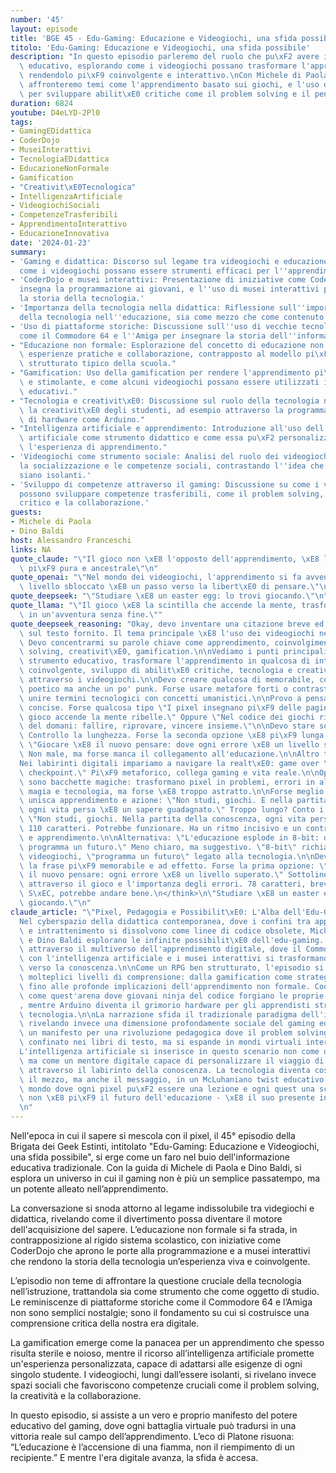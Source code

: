 ```yaml
---
number: '45'
layout: episode
title: 'BGE 45 - Edu-Gaming: Educazione e Videogiochi, una sfida possibile'
titolo: 'Edu-Gaming: Educazione e Videogiochi, una sfida possibile'
description: "In questo episodio parleremo del ruolo che pu\xF2 avere il gaming nell'ambito\
  \ educativo, esplorando come i videogiochi possano trasformare l'apprendimento,\
  \ rendendolo pi\xF9 coinvolgente e interattivo.\nCon Michele di Paola e Dino Baldi\
  \ affronteremo temi come l'apprendimento basato sui giochi, e l'uso dei videogiochi\
  \ per sviluppare abilit\xE0 critiche come il problem solving e il pensiero creativo."
duration: 6824
youtube: D4eLYD-2Pl0
tags:
- GamingEDidattica
- CoderDojo
- MuseiInterattivi
- TecnologiaEDidattica
- EducazioneNonFormale
- Gamification
- "Creativit\xE0Tecnologica"
- IntelligenzaArtificiale
- VideogiochiSociali
- CompetenzeTrasferibili
- ApprendimentoInterattivo
- EducazioneInnovativa
date: '2024-01-23'
summary:
- 'Gaming e didattica: Discorso sul legame tra videogiochi e educazione, sottolineando
  come i videogiochi possano essere strumenti efficaci per l''apprendimento e l''insegnamento.'
- 'CoderDojo e musei interattivi: Presentazione di iniziative come CoderDojo, che
  insegna la programmazione ai giovani, e l''uso di musei interattivi per esplorare
  la storia della tecnologia.'
- 'Importanza della tecnologia nella didattica: Riflessione sull''importanza crescente
  della tecnologia nell''educazione, sia come mezzo che come contenuto di studio.'
- 'Uso di piattaforme storiche: Discussione sull''uso di vecchie tecnologie e piattaforme
  come il Commodore 64 e l''Amiga per insegnare la storia dell''informatica.'
- "Educazione non formale: Esplorazione del concetto di educazione non formale tramite\
  \ esperienze pratiche e collaborazione, contrapposto al modello pi\xF9 formale e\
  \ strutturato tipico della scuola."
- "Gamification: Uso della gamification per rendere l'apprendimento pi\xF9 coinvolgente\
  \ e stimolante, e come alcuni videogiochi possano essere utilizzati in contesti\
  \ educativi."
- "Tecnologia e creativit\xE0: Discussione sul ruolo della tecnologia nel potenziare\
  \ la creativit\xE0 degli studenti, ad esempio attraverso la programmazione o l'uso\
  \ di hardware come Arduino."
- "Intelligenza artificiale e apprendimento: Introduzione all'uso dell'intelligenza\
  \ artificiale come strumento didattico e come essa pu\xF2 personalizzare e migliorare\
  \ l'esperienza di apprendimento."
- 'Videogiochi come strumento sociale: Analisi del ruolo dei videogiochi nel favorire
  la socializzazione e le competenze sociali, contrastando l''idea che i videogiochi
  siano isolanti.'
- 'Sviluppo di competenze attraverso il gaming: Discussione su come i videogiochi
  possono sviluppare competenze trasferibili, come il problem solving, il pensiero
  critico e la collaborazione.'
guests:
- Michele di Paola
- Dino Baldi
host: Alessandro Franceschi
links: NA
quote_claude: "\"Il gioco non \xE8 l'opposto dell'apprendimento, \xE8 la sua forma\
  \ pi\xF9 pura e ancestrale\"\n"
quote_openai: "\"Nel mondo dei videogiochi, l'apprendimento si fa avventura: ogni\
  \ livello sbloccato \xE8 un passo verso la libert\xE0 di pensare.\"\n"
quote_deepseek: "\"Studiare \xE8 un easter egg: lo trovi giocando.\"\n"
quote_llama: "\"Il gioco \xE8 la scintilla che accende la mente, trasformando l'apprendimento\
  \ in un'avventura senza fine.\""
quote_deepseek_reasoning: "Okay, devo inventare una citazione breve ed efficace basata\
  \ sul testo fornito. Il tema principale \xE8 l'uso dei videogiochi nell'educazione.\
  \ Devo concentrarmi su parole chiave come apprendimento, coinvolgimento, problem\
  \ solving, creativit\xE0, gamification.\n\nVediamo i punti principali: gaming come\
  \ strumento educativo, trasformare l'apprendimento in qualcosa di interattivo e\
  \ coinvolgente, sviluppo di abilit\xE0 critiche, tecnologia e creativit\xE0, socializzazione\
  \ attraverso i videogiochi.\n\nDevo creare qualcosa di memorabile, con un tocco\
  \ poetico ma anche un po' punk. Forse usare metafore forti o contrasti. Ad esempio,\
  \ unire termini tecnologici con concetti umanistici.\n\nProvo a pensare a frasi\
  \ concise. Forse qualcosa tipo \"I pixel insegnano pi\xF9 delle pagine quando il\
  \ gioco accende la mente ribelle.\" Oppure \"Nel codice dei giochi risiede l'ABC\
  \ del domani: fallire, riprovare, vincere insieme.\"\n\nDevo stare sotto i 150 caratteri.\
  \ Controllo la lunghezza. Forse la seconda opzione \xE8 pi\xF9 lunga. Meglio semplificare.\
  \ \"Giocare \xE8 il nuovo pensare: dove ogni errore \xE8 un livello superato.\"\
  \ Non male, ma forse manca il collegamento all'educazione.\n\nAltro tentativo: \"\
  Nei labirinti digitali impariamo a navigare la realt\xE0: game over \xE8 solo un\
  \ checkpoint.\" Pi\xF9 metaforico, collega gaming e vita reale.\n\nOppure: \"I controller\
  \ sono bacchette magiche: trasformano pixel in problemi, errori in alleati.\" Usa\
  \ magia e tecnologia, ma forse \xE8 troppo astratto.\n\nForse meglio qualcosa che\
  \ unisca apprendimento e azione: \"Non studi, giochi. E nella partita della conoscenza,\
  \ ogni vita persa \xE8 un sapere guadagnato.\" Troppo lungo? Conto i caratteri:\
  \ \"Non studi, giochi. Nella partita della conoscenza, ogni vita persa \xE8 sapere.\"\
  \ 110 caratteri. Potrebbe funzionare. Ha un ritmo incisivo e un contrasto tra gioco\
  \ e apprendimento.\n\nAlternativa: \"L'educazione esplode in 8-bit: dove ogni sconfitta\
  \ programma un futuro.\" Meno chiaro, ma suggestivo. \"8-bit\" richiama i vecchi\
  \ videogiochi, \"programma un futuro\" legato alla tecnologia.\n\nDevo scegliere\
  \ la frase pi\xF9 memorabile e ad effetto. Forse la prima opzione: \"Giocare \xE8\
  \ il nuovo pensare: ogni errore \xE8 un livello superato.\" Sottolinea l'apprendimento\
  \ attraverso il gioco e l'importanza degli errori. 78 caratteri, breve e incisivo.\
  \ S\xEC, potrebbe andare bene.\n</think>\n\"Studiare \xE8 un easter egg: lo trovi\
  \ giocando.\"\n"
claude_article: "\"Pixel, Pedagogia e Possibilit\xE0: L'Alba dell'Edu-Gaming\"\n\n\
  Nel cyberspazio della didattica contemporanea, dove i confini tra apprendimento\
  \ e intrattenimento si dissolvono come linee di codice obsolete, Michele di Paola\
  \ e Dino Baldi esplorano le infinite possibilit\xE0 dell'edu-gaming. Un viaggio\
  \ attraverso il multiverso dell'apprendimento digitale, dove il Commodore 64 dialoga\
  \ con l'intelligenza artificiale e i musei interattivi si trasformano in portali\
  \ verso la conoscenza.\n\nCome un RPG ben strutturato, l'episodio si sviluppa su\
  \ molteplici livelli di comprensione: dalla gamification come strategia di engagement\
  \ fino alle profonde implicazioni dell'apprendimento non formale. CoderDojo emerge\
  \ come quest'arena dove giovani ninja del codice forgiano le proprie abilit\xE0\
  , mentre Arduino diventa il grimorio hardware per gli apprendisti stregoni della\
  \ tecnologia.\n\nLa narrazione sfida il tradizionale paradigma dell'isolamento videoludico,\
  \ rivelando invece una dimensione profondamente sociale del gaming educativo. \xC8\
  \ un manifesto per una rivoluzione pedagogica dove il problem solving non \xE8 pi\xF9\
  \ confinato nei libri di testo, ma si espande in mondi virtuali interattivi.\n\n\
  L'intelligenza artificiale si inserisce in questo scenario non come un deus ex machina,\
  \ ma come un mentore digitale capace di personalizzare il viaggio di ogni studente\
  \ attraverso il labirinto della conoscenza. La tecnologia diventa cos\xEC non solo\
  \ il mezzo, ma anche il messaggio, in un McLuhaniano twist educativo.\n\n\"In un\
  \ mondo dove ogni pixel pu\xF2 essere una lezione e ogni quest una scoperta, l'edu-gaming\
  \ non \xE8 pi\xF9 il futuro dell'educazione - \xE8 il suo presente in continua evoluzione.\"\
  \n"
---
```

Nell'epoca in cui il sapere si mescola con il pixel, il 45° episodio della Brigata dei Geek Estinti, intitolato "Edu-Gaming: Educazione e Videogiochi, una sfida possibile", si erge come un faro nel buio dell'informazione educativa tradizionale. Con la guida di Michele di Paola e Dino Baldi, si esplora un universo in cui il gaming non è più un semplice passatempo, ma un potente alleato nell’apprendimento.

La conversazione si snoda attorno al legame indissolubile tra videgiochi e didattica, rivelando come il divertimento possa diventare il motore dell'acquisizione del sapere. L’educazione non formale si fa strada, in contrapposizione al rigido sistema scolastico, con iniziative come CoderDojo che aprono le porte alla programmazione e a musei interattivi che rendono la storia della tecnologia un’esperienza viva e coinvolgente.

L’episodio non teme di affrontare la questione cruciale della tecnologia nell’istruzione, trattandola sia come strumento che come oggetto di studio. Le reminiscenze di piattaforme storiche come il Commodore 64 e l’Amiga non sono semplici nostalgie; sono il fondamento su cui si costruisce una comprensione critica della nostra era digitale.

La gamification emerge come la panacea per un apprendimento che spesso risulta sterile e noioso, mentre il ricorso all’intelligenza artificiale promette un'esperienza personalizzata, capace di adattarsi alle esigenze di ogni singolo studente. I videogiochi, lungi dall’essere isolanti, si rivelano invece spazi sociali che favoriscono competenze cruciali come il problem solving, la creatività e la collaborazione.

In questo episodio, si assiste a un vero e proprio manifesto del potere educativo del gaming, dove ogni battaglia virtuale può tradursi in una vittoria reale sul campo dell’apprendimento. L’eco di Platone risuona: “L’educazione è l’accensione di una fiamma, non il riempimento di un recipiente.” E mentre l'era digitale avanza, la sfida è accesa.

